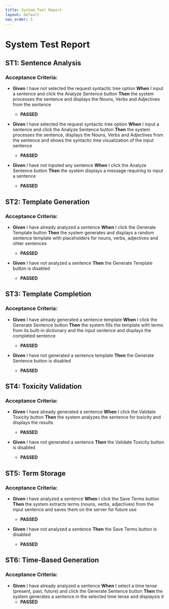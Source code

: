 ```yaml
---
title: System Test Report
layout: default
nav_order: 3
---
```


# System Test Report

## ST1: Sentence Analysis
### Acceptance Criteria:
- **Given** I have not selected the request syntactic tree option
**When** I input a sentence and click the Analyze Sentence button
**Then** the system processes the sentence and displays the Nouns, Verbs and Adjectives from the sentence  
    - **PASSED**

- **Given** I have selected the request syntactic tree option
**When** I input a sentence and click the Analyze Sentence button
**Then** the system processes the sentence, displays the Nouns, Verbs and Adjectives from the sentence and shows the syntactic tree visualization of the input sentence  
    - **PASSED**

- **Given** I have not inputed any sentence
**When** I click the Analyze Sentence button
**Then** the system displays a message requiring to input a sentence    
    - **PASSED**

## ST2: Template Generation
### Acceptance Criteria:
- **Given** I have already analyzed a sentence
**When** I click the Generate Template button
**Then** the system generates and displays a random sentence template with placeholders for nouns, verbs, adjectives and ohter sentences
    - **PASSED**

- **Given** I have not analyzed a sentence
**Then** the Generate Template button is disabled
    - **PASSED**

## ST3: Template Completion
### Acceptance Criteria:
- **Given** I have already generated a sentence template
**When** I click the Generate Sentence button
**Then** the system fills the template with terms from its built-in dictionary and the input sentence and displays the completed sentence
    - **PASSED**

- **Given** I have not generated a sentence template
**Then** the Generate Sentence button is disabled
    - **PASSED**

## ST4: Toxicity Validation
### Acceptance Criteria:
- **Given** I have already generated a sentence
**When** I click the Validate Toxicity button
**Then** the system analyzes the sentence for toxicity and displays the results
    - **PASSED**

- **Given** I have not generated a sentence
**Then** the Validate Toxicity button is disabled
    - **PASSED**

## ST5: Term Storage
### Acceptance Criteria:
- **Given** I have analyzed a sentence
**When** I click the Save Terms button
**Then** the system extracts terms (nouns, verbs, adjectives) from the input sentence and saves them on the server for future use
    - **PASSED**

- **Given** I have not analyzed a sentence
**Then** the Save Terms button is disabled
    - **PASSED**

## ST6: Time-Based Generation
### Acceptance Criteria:
- **Given** I have already analyzed a sentence
**When** I select a time tense (present, past, future) and click the Generate Sentence button
**Then** the system generates a sentence in the selected time tense and displaysis it
    - **PASSED**